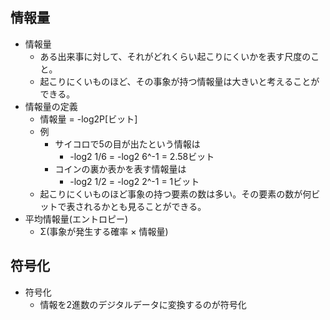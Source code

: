 ## 情報量
- 情報量
  - ある出来事に対して、それがどれくらい起こりにくいかを表す尺度のこと。
  - 起こりにくいものほど、その事象が持つ情報量は大きいと考えることができる。
- 情報量の定義
  - 情報量 = -log2P[ビット]
  - 例
    - サイコロで5の目が出たという情報は
      - -log2 1/6 = -log2 6^-1 = 2.58ビット
    - コインの裏か表かを表す情報量は
      - -log2 1/2 = -log2 2^-1 = 1ビット
  - 起こりにくいものほど事象の持つ要素の数は多い。その要素の数が何ビットで表されるかとも見ることができる。
- 平均情報量(エントロピー)
  - Σ(事象が発生する確率 × 情報量)

## 符号化
- 符号化
  - 情報を2進数のデジタルデータに変換するのが符号化

